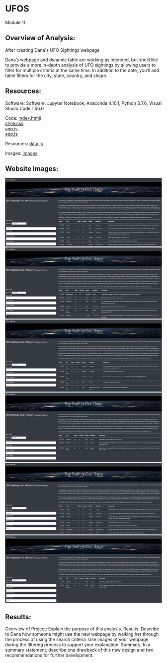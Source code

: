 # UFOS
Module 11


## Overview of Analysis:

After creating Dana's UFO Sightings webpage

Dana’s webpage and dynamic table are working as intended, but she’d like to provide a more in-depth analysis of UFO sightings by allowing users to filter for multiple criteria at the same time. In addition to the date, you’ll add table filters for the city, state, country, and shape.

## Resources:

Software: Software: Jupyter Notebook, Anaconda 4.10.1, Python 3.7.6, Visual Studio Code 1.56.0
 
Code: 	[index.html](index.html)) <br/>
		[style.css](static/css/style.css) <br/>
		[app.js](static/js/app.js) <br/>
		[app.js](static/js/app.js) <br/>

Resources:	[data.js](static/js/data.js)

Images:	[images](static)			

## Website Images:
![main_page.png](static/images/main_page.png) <br/>
![date_search.png](static/images/date_search.png) <br/>
![city_search.png](static/images/city_search.png) <br/>
![state_search.png](static/images/state_search.png) <br/>
![country_search.png](static/images/country_search.png) <br/>
![shape_search.png](static/images/shape_search.png) <br/>

## Results:

Overview of Project: Explain the purpose of this analysis.
Results: Describe to Dana how someone might use the new webpage by walking her through the process of using the search criteria. Use images of your webpage during the filtering process to support your explanation.
Summary: In a summary statement, describe one drawback of this new design and two recommendations for further development.